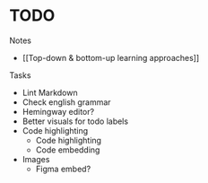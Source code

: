 # TODO

Notes

- [[Top-down & bottom-up learning approaches]]

Tasks

- Lint Markdown
- Check english grammar
- Hemingway editor?
- Better visuals for todo labels
- Code highlighting
	- Code highlighting
	- Code embedding
- Images
	- Figma embed?
